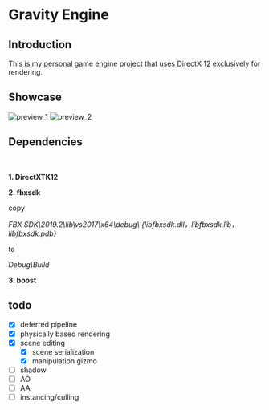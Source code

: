# Gravity Engine

## Introduction


This is my personal game engine project that
uses DirectX 12 exclusively for rendering.


## Showcase

![preview_1](https://github.com/MrySwk/GravityEngine/blob/master/screenshot/preview_1.png)
![preview_2](https://github.com/MrySwk/GravityEngine/blob/master/screenshot/preview_2.png)

## Dependencies

<br>

**1. DirectXTK12**

**2. fbxsdk**


copy

*FBX SDK\2019.2\lib\vs2017\x64\debug\ {libfbxsdk.dll，libfbxsdk.lib，libfbxsdk.pdb}*

to

*Debug\Build*

**3. boost**

## todo
- [x] deferred pipeline
- [x] physically based rendering
- [x] scene editing
  - [x] scene serialization
  - [x] manipulation gizmo
- [ ] shadow
- [ ] AO
- [ ] AA
- [ ] instancing/culling
